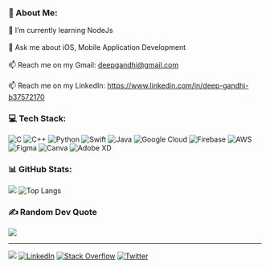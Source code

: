 ### 💫 About Me:
🌱 I’m currently learning NodeJs<br><br>💬 Ask me about iOS, Mobile Application Development<br><br>📫 Reach me on my Gmail: deepgandhi@gmail.com<br><br>📫 Reach me on my LinkedIn: https://www.linkedin.com/in/deep-gandhi-b37572170

### 💻 Tech Stack:
![C](https://img.shields.io/badge/c-%2300599C.svg?style=flat&logo=c&logoColor=white) ![C++](https://img.shields.io/badge/c++-%2300599C.svg?style=flat&logo=c%2B%2B&logoColor=white) ![Python](https://img.shields.io/badge/python-3670A0?style=flat&logo=python&logoColor=ffdd54) ![Swift](https://img.shields.io/badge/swift-F54A2A?style=flat&logo=swift&logoColor=white) ![Java](https://img.shields.io/badge/java-%23ED8B00.svg?style=flat&logo=java&logoColor=white) ![Google Cloud](https://img.shields.io/badge/Google%20Cloud-%234285F4.svg?style=flat&logo=google-cloud&logoColor=white) ![Firebase](https://img.shields.io/badge/firebase-%23039BE5.svg?style=flat&logo=firebase) ![AWS](https://img.shields.io/badge/AWS-%23FF9900.svg?style=flat&logo=amazon-aws&logoColor=white) 	![Figma](https://img.shields.io/badge/figma-%23F24E1E.svg?style=flat&logo=figma&logoColor=white) ![Canva](https://img.shields.io/badge/Canva-%2300C4CC.svg?style=flat&logo=Canva&logoColor=white) ![Adobe XD](https://img.shields.io/badge/Adobe%20XD-470137?style=flat&logo=Adobe%20XD&logoColor=#FF61F6)

### 📊 GitHub Stats:

![](https://github-readme-streak-stats.herokuapp.com/?user=DEEPmagicman&theme=nightowl&hide_border=true)
![Top Langs](https://github-readme-stats.vercel.app/api/top-langs/?username=DEEPmagicman&theme=nightowl&hide_border=true)

### ✍️ Random Dev Quote
![](https://quotes-github-readme.vercel.app/api?type=horizontal&theme=tokyonight)

---
[![](https://visitcount.itsvg.in/api?id=DEEPmagicman&icon=3&color=1)](https://visitcount.itsvg.in)
[![LinkedIn](https://img.shields.io/badge/LinkedIn-%230077B5.svg?logo=linkedin&logoColor=white)](https://linkedin.com/in/deep-gandhi-b37572170) [![Stack Overflow](https://img.shields.io/badge/-Stackoverflow-FE7A16?logo=stack-overflow&logoColor=white)](https://stackoverflow.com/users/8351061) [![Twitter](https://img.shields.io/badge/Twitter-%231DA1F2.svg?logo=Twitter&logoColor=white)](https://twitter.com/Magicman_Deep) 
<!-- Proudly created with GPRM ( https://gprm.itsvg.in ) -->
